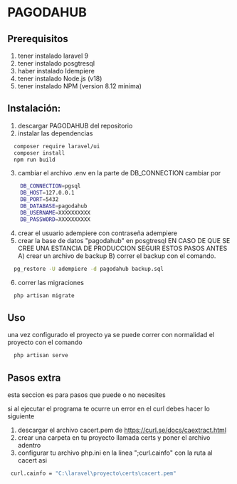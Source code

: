 # PAGODAHUB

## Prerequisitos

1. tener instalado laravel 9
2. tener instalado posgtresql
3. haber instalado Idempiere
4. tener instalado Node.js (v18)
5. tener instalado NPM (version 8.12 minima)

## Instalación:

1. descargar PAGODAHUB del repositorio
2. instalar las dependencias
```bash
  composer require laravel/ui
  composer install
  npm run build
```
3. cambiar el archivo .env en la parte de DB_CONNECTION cambiar por 
```bash
    DB_CONNECTION=pgsql
    DB_HOST=127.0.0.1
    DB_PORT=5432
    DB_DATABASE=pagodahub
    DB_USERNAME=XXXXXXXXXX
    DB_PASSWORD=XXXXXXXXXX
```
4. crear el usuario adempiere con contraseña adempiere
5. crear la base de datos "pagodahub" en posgtresql
EN CASO DE QUE SE CREE UNA ESTANCIA DE PRODUCCION SEGUIR ESTOS PASOS ANTES
A) crear un archivo de backup
B) correr el backup  con el comando.
```bash
  pg_restore -U adempiere -d pagodahub backup.sql
```
6. correr las migraciones
```bash
  php artisan migrate
```
## Uso

una vez configurado el proyecto ya se puede correr con normalidad el proyecto con el comando
```bash
  php artisan serve
```

## Pasos extra

esta seccion es para pasos que puede o no necesites

si al ejecutar el programa te ocurre un error en el curl debes hacer lo siguiente
1. descargar el archivo cacert.pem de https://curl.se/docs/caextract.html
2. crear una carpeta en tu proyecto llamada certs y poner el archivo adentro
3. configurar tu archivo php.ini en la linea ";curl.cainfo" con la ruta al cacert asi 
```bash
 curl.cainfo = "C:\laravel\proyecto\certs\cacert.pem"
```

